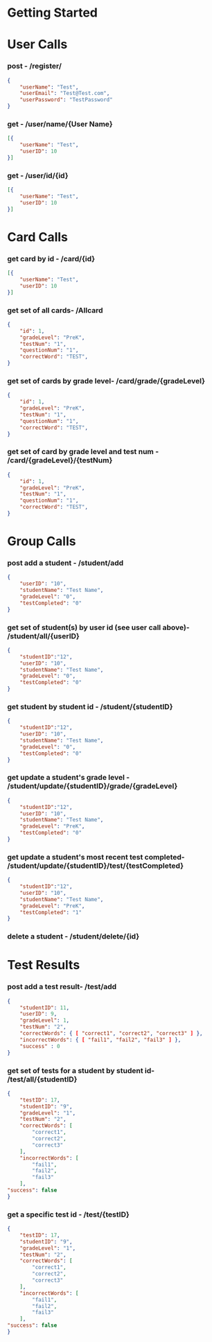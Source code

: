 # 
# Getting Started
# User Calls
### post - /register/
```json
{
	"userName": "Test",
	"userEmail": "Test@Test.com",
	"userPassword": "TestPassword"
}
```
### get - /user/name/{User Name}
```json
[{
	"userName": "Test",
	"userID": 10
}]
```
### get - /user/id/{id}
```json
[{
	"userName": "Test",
	"userID": 10
}]
```

# Card Calls
### get card by id - /card/{id}
```json
[{
	"userName": "Test",
	"userID": 10
}]
```
### get set of all cards- /Allcard
```json
{
	"id": 1,
	"gradeLevel": "PreK",
	"testNum": "1",
	"questionNum": "1",
	"correctWord": "TEST",
}
```
### get set of cards by grade level- /card/grade/{gradeLevel}
```json
{
	"id": 1,
	"gradeLevel": "PreK",
	"testNum": "1",
	"questionNum": "1",
	"correctWord": "TEST",
}
```
### get set of card by grade level and test num - /card/{gradeLevel}/{testNum}
```json
{
	"id": 1,
	"gradeLevel": "PreK",
	"testNum": "1",
	"questionNum": "1",
	"correctWord": "TEST",
}
```
# Group Calls
### post add a student - /student/add
```json
{
    "userID": "10",
    "studentName": "Test Name",
    "gradeLevel": "0",
    "testCompleted": "0"
}
```
### get set of student(s) by user id (see user call above)- /student/all/{userID}
```json
{
	"studentID":"12",
    "userID": "10",
    "studentName": "Test Name",
    "gradeLevel": "0",
    "testCompleted": "0"
}
```
### get student by student id - /student/{studentID}
```json
{
	"studentID":"12",
    "userID": "10",
    "studentName": "Test Name",
    "gradeLevel": "0",
    "testCompleted": "0"
}
```
### get update a student's grade level - /student/update/{studentID}/grade/{gradeLevel}
```json
{
	"studentID":"12",
    "userID": "10",
    "studentName": "Test Name",
    "gradeLevel": "PreK",
    "testCompleted": "0"
}
```
### get update a student's most recent test completed- /student/update/{studentID}/test/{testCompleted}
```json
{
	"studentID":"12",
    "userID": "10",
    "studentName": "Test Name",
    "gradeLevel": "PreK",
    "testCompleted": "1"
}
```
### delete a student - /student/delete/{id}

# Test Results
### post add a test result- /test/add
```json
{
    "studentID": 11,
    "userID": 9,
    "gradeLevel": 1,
    "testNum": "2",
    "correctWords": { [ "correct1", "correct2", "correct3" ] },
    "incorrectWords": { [ "fail1", "fail2", "fail3" ] },
    "success" : 0
}
```
### get set of tests for a student by student id- /test/all/{studentID}
```json
{
	"testID": 17,
	"studentID": "9",
	"gradeLevel": "1",
	"testNum": "2",
	"correctWords": [
		"correct1",
		"correct2",
		"correct3"
	],
	"incorrectWords": [
		"fail1",
		"fail2",
		"fail3"
	],
"success": false
}
```
### get a specific test id - /test/{testID}
```json
{
	"testID": 17,
	"studentID": "9",
	"gradeLevel": "1",
	"testNum": "2",
	"correctWords": [
		"correct1",
		"correct2",
		"correct3"
	],
	"incorrectWords": [
		"fail1",
		"fail2",
		"fail3"
	],
"success": false
}
```